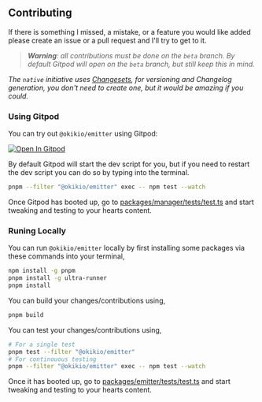 ## Contributing

If there is something I missed, a mistake, or a feature you would like added please create an issue or a pull request and I'll try to get to it.

> _**Warning**: all contributions must be done on the `beta` branch. By default Gitpod will open on the `beta` branch, but still keep this in mind._

*The `native` initiative uses [Changesets](https://github.com/atlassian/changesets/blob/main/docs/intro-to-using-changesets.md#adding-changesets), for versioning and Changelog generation, you don't need to create one, but it would be amazing if you could.*


### Using Gitpod

You can try out `@okikio/emitter` using Gitpod:

[![Open In Gitpod](https://gitpod.io/button/open-in-gitpod.svg)](https://gitpod.io/#https://github.com/okikio/native/blob/beta/packages/emitter/README.md)

By default Gitpod will start the dev script for you, but if you need to restart the dev script you can do so by typing into the terminal.

```bash
pnpm --filter "@okikio/emitter" exec -- npm test --watch
```

Once Gitpod has booted up, go to [packages/manager/tests/test.ts](/packages/emitter/tests/test.ts) and start tweaking and testing to your hearts content.

### Runing Locally

You can run `@okikio/emitter` locally by first installing some packages via these commands into your terminal,

```bash
npm install -g pnpm
pnpm install -g ultra-runner
pnpm install
```

You can build your changes/contributions using,

```bash
pnpm build
```

You can test your changes/contributions using,

```bash
# For a single test
pnpm test --filter "@okikio/emitter"
# For continouous testing
pnpm --filter "@okikio/emitter" exec -- npm test --watch
```

Once it has booted up, go to [packages/emitter/tests/test.ts](/packages/emitter/tests/test.ts) and start tweaking and testing to your hearts content.